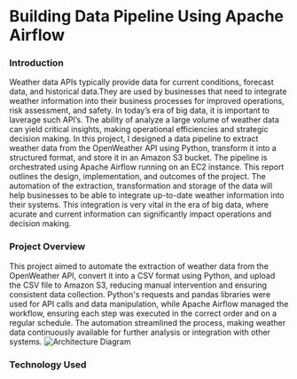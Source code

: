 # Building Data Pipeline Using Apache Airflow

### Introduction
Weather data APIs typically provide data for current conditions, forecast data, and historical data.They are used by businesses that need to integrate weather information into their business processes for improved operations, risk assessment, and safety. In today’s era of big data, it is important to laverage such API’s. The ability of analyze a large volume of weather data can yield critical insights, making operational efficiencies and strategic decision making.
In this project, I designed a data pipeline to extract weather data from the OpenWeather API using
Python, transform it into a structured format, and store it in an Amazon S3 bucket. The pipeline
is orchestrated using Apache Airflow running on an EC2 instance. This report outlines the design,
implementation, and outcomes of the project. The automation of the extraction, transformation
and storage of the data will help businesses to be able to integrate up-to-date weather information
into their systems. This integration is very vital in the era of big data, where acurate and current information can significantly impact operations and decision making.

### Project Overview
This project aimed to automate the extraction of weather data from the OpenWeather API, convert it into a CSV format using Python, and upload the CSV file to Amazon S3, reducing manual intervention and ensuring consistent data collection. Python's requests and pandas libraries were used for API calls and data manipulation, while Apache Airflow managed the workflow, ensuring each step was executed in the correct order and on a regular schedule. The automation streamlined the process, making weather data continuously available for further analysis or integration with other systems.
![Architecture Diagram]([http://url/to/img.png](https://github.com/annLamin/WeatherDataPipeline/blob/main/workflow_diagram.jpg))

### Technology Used
